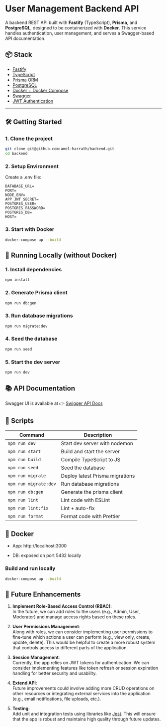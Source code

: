 # User Management Backend API

A backend REST API built with **Fastify** (TypeScript), **Prisma**, and **PostgreSQL**, designed to be containerized with **Docker**. This service handles authentication, user management, and serves a Swagger-based API documentation.

## 📦 Stack

- [Fastify](https://fastify.dev/)
- [TypeScript](https://www.typescriptlang.org/)
- [Prisma ORM](https://www.prisma.io/)
- [PostgreSQL](https://www.postgresql.org/)
- [Docker + Docker Compose](https://docs.docker.com/compose/)
- [Swagger](https://swagger.io/)
- [JWT Authentication](https://jwt.io/)

---

## 🛠️ Getting Started

### 1. Clone the project

```bash
git clone git@github.com:amel-harrath/backend.git
cd backend
```

### 2. Setup Environment

Create a .env file:

```
DATABASE_URL=
PORT=
NODE_ENV=
APP_JWT_SECRET=
POSTGRES_USER=
POSTGRES_PASSWORD=
POSTGRES_DB=
HOST=
```

### 3. Start with Docker

```bash
docker-compose up --build
```

## 🧪 Running Locally (without Docker)

### 1. Install dependencies

```bash
npm install
```

### 2. Generate Prisma client

```bash
npm run db:gen
```

### 3. Run database migrations

```bash
npm run migrate:dev
```

### 4. Seed the database

```bash
npm run seed
```

### 5. Start the dev server

```bash
npm run dev
```

## 📚 API Documentation

Swagger UI is available at 👉 [Swigger API Docs](http://localhost:3000/docs)

## 🚀 Scripts

| Command               | Description                     |
| --------------------- | ------------------------------- |
| `npm run dev`         | Start dev server with nodemon   |
| `npm run start`       | Build and start the server      |
| `npm run build`       | Compile TypeScript to JS        |
| `npm run seed`        | Seed the database               |
| `npm run migrate`     | Deploy latest Prisma migrations |
| `npm run migrate:dev` | Run database migrations         |
| `npm run db:gen`      | Generate the prisma client      |
| `npm run lint`        | Lint code with ESLint           |
| `npm run lint:fix`    | Lint + auto-fix                 |
| `npm run format`      | Format code with Prettier       |

## 🐳 Docker

- App: http://localhost:3000

- DB: exposed on port 5432 locally

### Build and run locally

```bash
docker-compose up --build
```

## 🧱 Future Enhancements

1. **Implement Role-Based Access Control (RBAC)**:  
   In the future, we can add roles to the users (e.g., Admin, User, Moderator) and manage access rights based on these roles.

2. **User Permissions Management**:  
   Along with roles, we can consider implementing user permissions to fine-tune which actions a user can perform (e.g., view only, create, update, delete). This would be helpful to create a more robust system that controls access to different parts of the application.

3. **Session Management**:  
   Currently, the app relies on JWT tokens for authentication. We can consider implementing features like token refresh or session expiration handling for better security and usability.

4. **Extend API**:  
   Future improvements could involve adding more CRUD operations on other resources or integrating external services into the application (e.g., email notifications, file uploads, etc.).

5. **Testing**:  
   Add unit and integration tests using libraries like [Jest](https://jestjs.io/). This will ensure that the app is robust and maintains high quality through future updates.
